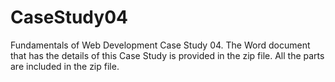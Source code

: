 # CaseStudy04
Fundamentals of Web Development Case Study 04. The Word document that has the details of this Case Study is provided in the zip file. All the parts are included in the zip file.
